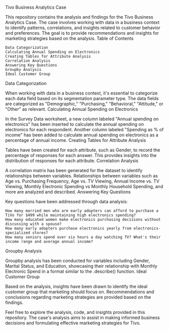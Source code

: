 Tivo Business Analytics Case

This repository contains the analysis and findings for the Tivo Business Analytics Case. The case involves working with data in a business context to identify patterns, correlations, and insights related to customer behavior and preferences. The goal is to provide recommendations and insights for marketing strategies based on the analysis.
Table of Contents

    Data Categorization
    Calculating Annual Spending on Electronics
    Creating Tables for Attribute Analysis
    Correlation Analysis
    Answering Key Questions
    Groupby Analysis
    Ideal Customer Group

Data Categorization

When working with data in a business context, it's essential to categorize each data field based on its segmentation parameter type. The data fields are categorized as "Demographic," "Purchasing," "Behavioral," "Attitude," or "Other" as relevant.
Calculating Annual Spending on Electronics

In the Survey Data worksheet, a new column labeled "Annual spending on electronics" has been inserted to calculate the annual spending on electronics for each respondent. Another column labeled "Spending as % of income" has been added to calculate annual spending on electronics as a percentage of annual income.
Creating Tables for Attribute Analysis

Tables have been created for each attribute, such as Gender, to record the percentage of responses for each answer. This provides insights into the distribution of responses for each attribute.
Correlation Analysis

A correlation matrix has been generated for the dataset to identify relationships between variables. Relationships between variables such as Age vs. Purchasing Frequency, Age vs. TV Viewing, Annual Income vs. TV Viewing, Monthly Electronic Spending vs Monthly Household Spending, and more are analyzed and described.
Answering Key Questions

Key questions have been addressed through data analysis:

    How many married men who are early adopters can afford to purchase a TiVo for $499 while maintaining high electronics spending?
    How many educated women make electronics purchasing decisions without discussing with a spouse?
    How many early adopters purchase electronics yearly from electronics-specialized stores?
    How many seniors spend over six hours a day watching TV? What's their income range and average annual income?

Groupby Analysis

Groupby analysis has been conducted for variables including Gender, Marital Status, and Education, showcasing their relationship with Monthly Electronic Spend in a format similar to the .describe() function.
Ideal Customer Group

Based on the analysis, insights have been drawn to identify the ideal customer group that marketing should focus on. Recommendations and conclusions regarding marketing strategies are provided based on the findings.

Feel free to explore the analysis, code, and insights provided in this repository. The case's analysis aims to assist in making informed business decisions and formulating effective marketing strategies for Tivo.
